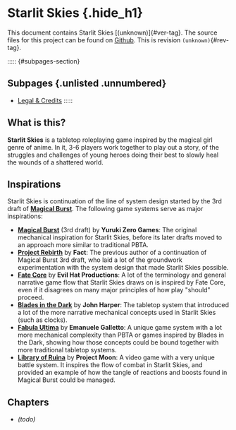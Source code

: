 # Starlit Skies {.hide_h1}

This document contains Starlit Skies [(unknown)]{#ver-tag}. The source files for this project can be found on [Github]. This is revision `(unknown)`{#rev-tag}.

[Github]: https://github.com/AuroraAmissa/StarlitSkies

::::: {#subpages-section}
## Subpages {.unlisted .unnumbered}

* [Legal & Credits]()
:::::

## What is this?

**Starlit Skies** is a tabletop roleplaying game inspired by the magical girl genre of anime. In it, 3-6 players work together to play out a story, of the struggles and challenges of young heroes doing their best to slowly heal the wounds of a shattered world.

## Inspirations

Starlit Skies is continuation of the line of system design started by the 3rd draft of **[Magical Burst]**. The following game systems serve as major inspirations:

* **[Magical Burst]** (3rd draft) by **Yuruki Zero Games**: The original mechanical inspiration for Starlit Skies, before its later drafts moved to an approach more similar to traditional PBTA.
* **[Project Rebirth]** by **Fact**: The previous author of a continuation of Magical Burst 3rd draft, who laid a lot of the groundwork experimentation with the system design that made Starlit Skies possible.
* **[Fate Core]** by **Evil Hat Productions**: A lot of the terminology and general narrative game flow that Starlit Skies draws on is inspired by Fate Core, even if it disagrees on many major principles of how play "should" proceed.
* **[Blades in the Dark]** by **John Harper**: The tabletop system that introduced a lot of the more narrative mechanical concepts used in Starlit Skies (such as clocks).
* **[Fabula Ultima]** by **Emanuele Galletto**: A unique game system with a lot more mechanical complexity than PBTA or games inspired by Blades in the Dark, showing how those concepts could be bound together with more traditional tabletop systems.
* **[Library of Ruina]** by **Project Moon**: A video game with a very unique battle system. It inspires the flow of combat in Starlit Skies, and provided an example of how the tangle of reactions and boosts found in Magical Burst could be managed.

[Magical Burst]: https://yarukizerogames.com/2011/07/17/magical-burst-3rd-draft/
[Project Rebirth]: https://docs.google.com/document/d/17dngxQWoPfCNjuVhQL8ygZthb7cf2G-ni936meN1XQc/edit
[Fate Core]: https://fate-srd.com/fate-core
[Blades in the Dark]: https://evilhat.com/product/blades-in-the-dark/
[Fabula Ultima]: https://need.games/fabula-ultima/
[Library of Ruina]: https://www.arcsystemworks.jp/lor/en/

## Chapters

* *(todo)*